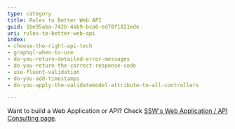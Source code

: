 ```yaml
---
type: category
title: Rules to Better Web API
guid: 1be95aba-742b-4ab9-bca6-ed78f1821ede
uri: rules-to-better-web-api
index:
- choose-the-right-api-tech
- graphql-when-to-use
- do-you-return-detailed-error-messages
- do-you-return-the-correct-response-code
- use-fluent-validation
- do-you-add-timestamps
- do-you-apply-the-validatemodel-attribute-to-all-controllers

---
```


Want to build a Web Application or API? Check [SSW's Web Application / API Consulting page](https://ssw.com.au/consulting/web-applications).
